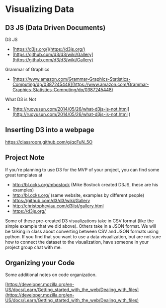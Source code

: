 # Visualizing Data

## D3 JS (Data Driven Documents)
D3 JS

* [https://d3js.org/](https://d3js.org/)
* [https://github.com/d3/d3/wiki/Gallery](https://github.com/d3/d3/wiki/Gallery)

Grammar of Graphics

* [https://www.amazon.com/Grammar-Graphics-Statistics-Computing/dp/0387245448](https://www.amazon.com/Grammar-Graphics-Statistics-Computing/dp/0387245448)

What D3 is Not

* [http://ruoyusun.com/2014/05/26/what-d3js-is-not.html](http://ruoyusun.com/2014/05/26/what-d3js-is-not.html
)

## Inserting D3 into a webpage

https://classroom.github.com/g/qcFuN_5O

## Project Note

If you're planning to use D3 for the MVP of your project, you can find some great templates at


- http://bl.ocks.org/mbostock (Mike Bostock created D3JS, these are his examples)
- http://bl.ocks.org/ (same website, examples by different people)
- https://github.com/d3/d3/wiki/Gallery
- http://christopheviau.com/d3list/gallery.html
- https://d3js.org/


Some of these pre-created D3 visualizations take in CSV format (like the simple example that we did above). Others take in a JSON format. We will be talking in class about converting between CSV and JSON formats using python. If you find that you want to use a data visualization, but are not sure how to connect the dataset to the visualization, have someone in your project group chat with me.

## Organizing your Code

Some additional notes on code organization.

[https://developer.mozilla.org/en-US/docs/Learn/Getting_started_with_the_web/Dealing_with_files](https://developer.mozilla.org/en-US/docs/Learn/Getting_started_with_the_web/Dealing_with_files)
